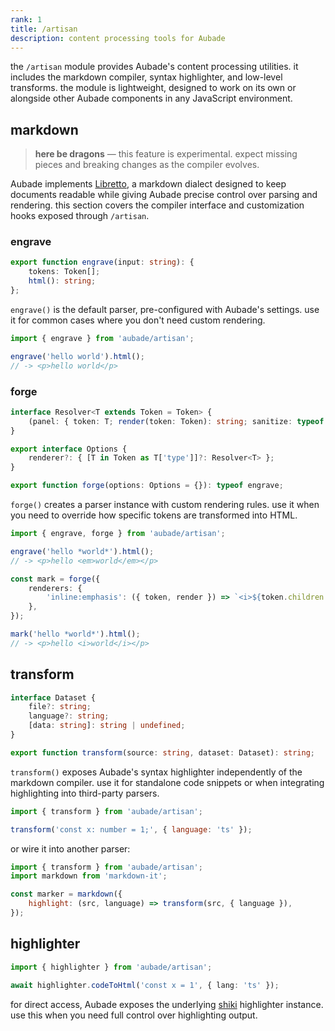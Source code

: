 ```yaml
---
rank: 1
title: /artisan
description: content processing tools for Aubade
---
```


the `/artisan` module provides Aubade's content processing utilities. it includes the markdown compiler, syntax highlighter, and low-level transforms. the module is lightweight, designed to work on its own or alongside other Aubade components in any JavaScript environment.

## markdown

> **here be dragons** — this feature is experimental. expect missing pieces and breaking changes as the compiler evolves.

Aubade implements [Libretto](/docs/libretto), a markdown dialect designed to keep documents readable while giving Aubade precise control over parsing and rendering. this section covers the compiler interface and customization hooks exposed through `/artisan`.

### engrave

```typescript
export function engrave(input: string): {
	tokens: Token[];
	html(): string;
};
```

`engrave()` is the default parser, pre-configured with Aubade's settings. use it for common cases where you don't need custom rendering.

```typescript
import { engrave } from 'aubade/artisan';

engrave('hello world').html();
// -> <p>hello world</p>
```

### forge

```typescript
interface Resolver<T extends Token = Token> {
	(panel: { token: T; render(token: Token): string; sanitize: typeof escape }): string;
}

export interface Options {
	renderer?: { [T in Token as T['type']]?: Resolver<T> };
}

export function forge(options: Options = {}): typeof engrave;
```

`forge()` creates a parser instance with custom rendering rules. use it when you need to override how specific tokens are transformed into HTML.

```typescript
import { engrave, forge } from 'aubade/artisan';

engrave('hello *world*').html();
// -> <p>hello <em>world</em></p>

const mark = forge({
	renderers: {
		'inline:emphasis': ({ token, render }) => `<i>${token.children.map(render).join('')}</i>`,
	},
});

mark('hello *world*').html();
// -> <p>hello <i>world</i></p>
```

## transform

```typescript
interface Dataset {
	file?: string;
	language?: string;
	[data: string]: string | undefined;
}

export function transform(source: string, dataset: Dataset): string;
```

`transform()` exposes Aubade's syntax highlighter independently of the markdown compiler. use it for standalone code snippets or when integrating highlighting into third-party parsers.

```javascript
import { transform } from 'aubade/artisan';

transform('const x: number = 1;', { language: 'ts' });
```

or wire it into another parser:

```javascript
import { transform } from 'aubade/artisan';
import markdown from 'markdown-it';

const marker = markdown({
	highlight: (src, language) => transform(src, { language }),
});
```

## highlighter

```typescript
import { highlighter } from 'aubade/artisan';

await highlighter.codeToHtml('const x = 1', { lang: 'ts' });
```

for direct access, Aubade exposes the underlying [shiki](https://shiki.style/) highlighter instance. use this when you need full control over highlighting output.
